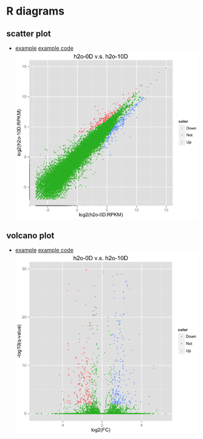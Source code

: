 # R diagrams
## scatter plot
- [example](./scatter_volcano_plot.md) [example code](scatter_volcano_plot.R) 
![scatter plot](./scatter_plot_1.png)
   
## volcano plot
- [example](./scatter_volcano_plot.md) [example code](scatter_volcano_plot.R) 
![volcano plot](./volcano_plot_1.png)